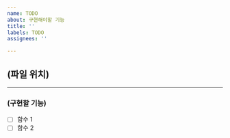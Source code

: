 ```yaml
---
name: TODO
about: 구현해야할 기능
title: ''
labels: TODO
assignees: ''

---
```


## (파일 위치)
---
### (구현할 기능)
- [ ] 함수 1
- [ ] 함수 2
